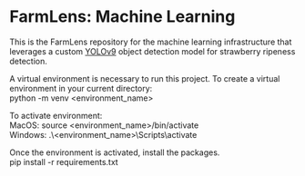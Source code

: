 # FarmLens: Machine Learning

This is the FarmLens repository for the machine learning infrastructure that leverages a custom [YOLOv9](https://github.com/WongKinYiu/yolov9) object detection model for strawberry ripeness detection.

A virtual environment is necessary to run this project. To create a virtual environment in your current directory: <br>
python -m venv <environment_name>

To activate environment: <br>
MacOS: source <environment_name>/bin/activate <br>
Windows: .\\<environment_name>\Scripts\activate

Once the environment is activated, install the packages. <br>
pip install -r requirements.txt
